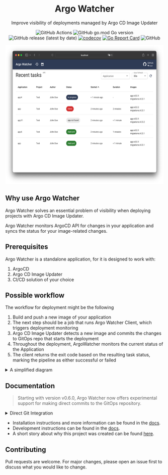<div align="center">

# Argo Watcher
Improve visibility of deployments managed by Argo CD Image Updater

![GitHub Actions](https://img.shields.io/github/actions/workflow/status/shini4i/argo-watcher/run-tests-and-sonar-scan.yml?branch=main)
![GitHub go.mod Go version](https://img.shields.io/github/go-mod/go-version/shini4i/argo-watcher)
![GitHub release (latest by date)](https://img.shields.io/github/v/release/shini4i/argo-watcher)
[![codecov](https://codecov.io/gh/shini4i/argo-watcher/graph/badge.svg?token=9JI19X0BIN)](https://codecov.io/gh/shini4i/argo-watcher)
[![Go Report Card](https://goreportcard.com/badge/github.com/shini4i/argo-watcher)](https://goreportcard.com/report/github.com/shini4i/argo-watcher)
![GitHub](https://img.shields.io/github/license/shini4i/argo-watcher)

<img src="https://raw.githubusercontent.com/shini4i/assets/main/src/argo-watcher/demo.png" alt="Showcase" height="441" width="620">
</div>

## Why use Argo Watcher

Argo Watcher solves an essential problem of visibility when deploying projects with Argo CD Image Updater.

Argo Watcher monitors ArgoCD API for changes in your application and syncs the status for your image-related changes.

## Prerequisites

Argo Watcher is a standalone application, for it is designed to work with:

1. ArgoCD
2. Argo CD Image Updater
3. CI/CD solution of your choice

## Possible workflow

The workflow for deployment might be the following
1. Build and push a new image of your application
2. The next step should be a job that runs Argo Watcher Client, which triggers deployment monitoring
3. Argo CD Image Updater detects a new image and commits the changes to GitOps repo that starts the deployment
4. Throughout the deployment, ArgoWatcher monitors the current status of the Application
5. The client returns the exit code based on the resulting task status, marking the pipeline as either successful or failed

<details>
<summary>A simplified diagram</summary>
<div align="center">

```mermaid
graph TD
    Dev[Dev] --> Commit{Commit changes to the git repository}
    Commit --> Pipeline[Build pipeline triggered]
    Pipeline --> Docker[Docker image built and published]
    Docker --> Task[Pipeline adds a task to Argo-Watcher]
    Task --> Check[Argo-Watcher checks Argo CD Api for an update]
    Check --> Decision{Is ArgoCD Application running on the expected image?}
    Decision -->|Yes| Success[Pipeline is marked as a success]
    Decision -->|No| Retry[Check API again]
    Retry --> TimeoutDecision{Has pre-defined timeout elapsed?}
    TimeoutDecision -->|Yes| Failed[Pipeline is marked as failed]
    TimeoutDecision -->|No| Check
```

</div>
</details>

## Documentation

> Starting with version v0.6.0, Argo Watcher now offers experimental support for making direct commits to the GitOps repository.

<details>
<summary>Direct Git Integration</summary>
If you've been using Argo CD Image Updater across hundreds of applications, you might have noticed that the latency in detecting new images can sometimes slow down your deployments considerably.

To address the challenges with deployment latency, we're excited to unveil an experimental feature in Argo Watcher that allows direct commits to your GitOps repository.

We remain committed to supporting the straightforward scenario where users simply check the Application status. This ensures flexibility for those who prefer or need to use the original method.

For those looking to experiment with faster image updates, you can leverage the new direct commit capability using the following annotations.

```yaml
  annotations:
    argo-watcher/managed: "true"
    argo-watcher/managed-images: "app=ghcr.io/shini4i/argo-watcher"
    argo-watcher/app.helm.image-tag: "image.tag"
```
This configuration will require mounting ssh key to the container. Support for this configuration is available in helm chart starting from verion `0.4.0`.

⚠️ Important Note Regarding Direct Commit Feature:

Please be aware that when using the direct commit feature, Argo Watcher does not verify the actual availability of the image. It assumes and trusts that the tag received from the client is correct. Ensure you have processes in place to validate image tags before relying on this feature.
</details>

- Installation instructions and more information can be found in the [docs](docs/installation.md).
- Development instructions can be found in the [docs](docs/development.md).
- A short story about why this project was created can be found [here](https://medium.com/dyninno/a-journey-to-gitops-9aa445474eb6).

## Contributing
Pull requests are welcome. For major changes, please open an issue first to discuss what you would like to change.
